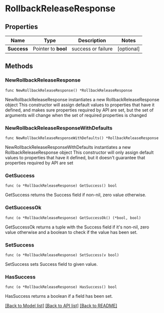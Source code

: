 # RollbackReleaseResponse

## Properties

Name | Type | Description | Notes
------------ | ------------- | ------------- | -------------
**Success** | Pointer to **bool** | success or failure | [optional] 

## Methods

### NewRollbackReleaseResponse

`func NewRollbackReleaseResponse() *RollbackReleaseResponse`

NewRollbackReleaseResponse instantiates a new RollbackReleaseResponse object
This constructor will assign default values to properties that have it defined,
and makes sure properties required by API are set, but the set of arguments
will change when the set of required properties is changed

### NewRollbackReleaseResponseWithDefaults

`func NewRollbackReleaseResponseWithDefaults() *RollbackReleaseResponse`

NewRollbackReleaseResponseWithDefaults instantiates a new RollbackReleaseResponse object
This constructor will only assign default values to properties that have it defined,
but it doesn't guarantee that properties required by API are set

### GetSuccess

`func (o *RollbackReleaseResponse) GetSuccess() bool`

GetSuccess returns the Success field if non-nil, zero value otherwise.

### GetSuccessOk

`func (o *RollbackReleaseResponse) GetSuccessOk() (*bool, bool)`

GetSuccessOk returns a tuple with the Success field if it's non-nil, zero value otherwise
and a boolean to check if the value has been set.

### SetSuccess

`func (o *RollbackReleaseResponse) SetSuccess(v bool)`

SetSuccess sets Success field to given value.

### HasSuccess

`func (o *RollbackReleaseResponse) HasSuccess() bool`

HasSuccess returns a boolean if a field has been set.


[[Back to Model list]](../README.md#documentation-for-models) [[Back to API list]](../README.md#documentation-for-api-endpoints) [[Back to README]](../README.md)



